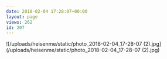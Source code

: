 ```yaml
---
date: 2018-02-04 17:28:07+00:00
layout: page
views: 262
id: 207
---
```




![/uploads/heisenme/static/photo_2018-02-04_17-28-07 (2).jpg](/uploads/heisenme/static/photo_2018-02-04_17-28-07 (2).jpg)
